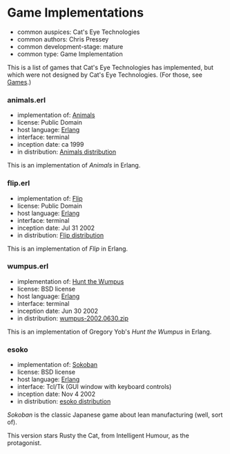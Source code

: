 Game Implementations
====================

*   common auspices: Cat's Eye Technologies
*   common authors: Chris Pressey
*   common development-stage: mature
*   common type: Game Implementation

This is a list of games that Cat's Eye Technologies has implemented,
but which were not designed by Cat's Eye Technologies.
(For those, see [Games](../article/Games.md).)

### animals.erl

*   implementation of: [Animals][]
*   license: Public Domain
*   host language: [Erlang][]
*   interface: terminal
*   inception date: ca 1999
*   in distribution: [Animals distribution](https://catseye.tc/distribution/Animals_distribution)

This is an implementation of _Animals_ in Erlang.

### flip.erl

*   implementation of: [Flip][]
*   license: Public Domain
*   host language: [Erlang][]
*   interface: terminal
*   inception date: Jul 31 2002
*   in distribution: [Flip distribution](https://catseye.tc/distribution/Flip_distribution)

This is an implementation of _Flip_ in Erlang.

### wumpus.erl

*   implementation of: [Hunt the Wumpus][]
*   license: BSD license
*   host language: [Erlang][]
*   interface: terminal
*   inception date: Jun 30 2002
*   in distribution: [wumpus-2002.0630.zip](https://static.catseye.tc/distfiles/wumpus-2002.0630.zip)

This is an implementation of Gregory Yob's _Hunt the Wumpus_ in Erlang.

### esoko

*   implementation of: [Sokoban][]
*   license: BSD license
*   host language: [Erlang][]
*   interface: Tcl/Tk (GUI window with keyboard controls)
*   inception date: Nov 4 2002
*   in distribution: [esoko distribution](https://catseye.tc/distribution/esoko_distribution)

_Sokoban_ is the classic Japanese game about lean manufacturing (well, sort of).

This version stars Rusty the Cat, from Intelligent Humour, as the protagonist.

[Hunt the Wumpus]: https://catseye.tc/view/The-Dossier/article/Classic%20Computer%20Games.md#hunt-the-wumpus
[Sokoban]: https://catseye.tc/view/The-Dossier/article/Classic%20Computer%20Games.md#sokoban
[Flip]: https://catseye.tc/view/The-Dossier/article/Classic%20Computer%20Games.md#flip
[Animals]: https://catseye.tc/view/The-Dossier/article/Classic%20Computer%20Games.md#animals
[Erlang]: ../article/Project%20Dependencies.md#erlang

